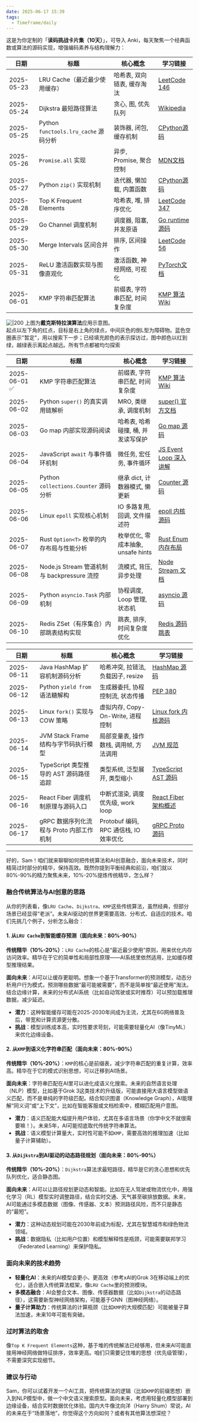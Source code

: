 ```yaml
---
date: 2025-06-17 15:39
tags:
  - Timeframe/daily
---
```


这是为你定制的「**读码挑战卡片集（10天）**」，可导入 Anki，每天聚焦一个经典函数或算法的源码实现，增强编码素养与结构理解力：

| 日期         | 标题                                | 核心概念              | 学习链接                                                                                                  |
| ---------- | --------------------------------- | ----------------- | ----------------------------------------------------------------------------------------------------- |
| 2025-05-23 | LRU Cache（最近最少使用缓存）               | 哈希表, 双向链表, 缓存淘汰   | [LeetCode 146](https://leetcode.com/problems/lru-cache/)                                              |
| 2025-05-24 | Dijkstra 最短路径算法                   | 贪心, 图, 优先队列       | [Wikipedia](https://en.wikipedia.org/wiki/Dijkstra%27s_algorithm)                                     |
| 2025-05-25 | Python `functools.lru_cache` 源码分析 | 装饰器, 闭包, 缓存机制     | [CPython源码](https://github.com/python/cpython/blob/main/Lib/functools.py)                             |
| 2025-05-26 | `Promise.all` 实现                  | 异步, Promise, 聚合控制 | [MDN文档](https://developer.mozilla.org/en-US/docs/Web/JavaScript/Reference/Global_Objects/Promise/all) |
| 2025-05-27 | Python `zip()` 实现机制               | 迭代器, 懒加载, 内置函数    | [CPython源码](https://github.com/python/cpython/blob/main/Python/bltinmodule.c)                         |
| 2025-05-28 | Top K Frequent Elements           | 哈希表, 堆, 排序优化      | [LeetCode 347](https://leetcode.com/problems/top-k-frequent-elements/)                                |
| 2025-05-29 | Go Channel 调度机制                   | 调度器, 阻塞, 并发原语     | [Go runtime 源码](https://github.com/golang/go/blob/master/src/runtime/chan.go)                         |
| 2025-05-30 | Merge Intervals 区间合并              | 排序, 区间操作          | [LeetCode 56](https://leetcode.com/problems/merge-intervals/)                                         |
| 2025-05-31 | ReLU 激活函数实现与图像直观化                 | 激活函数, 神经网络, 可视化   | [PyTorch文档](https://pytorch.org/docs/stable/generated/torch.nn.ReLU.html)                             |
| 2025-06-01 | KMP 字符串匹配算法                       | 前缀表, 字符串匹配, 时间复杂度 | [KMP 算法 Wiki](https://en.wikipedia.org/wiki/Knuth%E2%80%93Morris%E2%80%93Pratt_algorithm)             |

![|200](https://upload.wikimedia.org/wikipedia/commons/2/23/Dijkstras_progress_animation.gif)
上图为**戴克斯特拉演算法**应用示意图。  
起点以左下角的红点，目标是右上角的绿点，中间灰色的倒L型为障碍物。蓝色空圈表示"暂定"，用以搜索下一步；已经填充颜色的表示探访过，图中颜色以红到绿，越绿表示离起点越远。所有节点都被均匀探索

| 日期           | 标题                                   | 核心概念                      | 学习链接                                                                                      |
| ------------ | ------------------------------------ | ------------------------- | ----------------------------------------------------------------------------------------- |
| 2025-06-01 ✅ | KMP 字符串匹配算法                          | 前缀表, 字符串匹配, 时间复杂度         | [KMP 算法 Wiki](https://en.wikipedia.org/wiki/Knuth%E2%80%93Morris%E2%80%93Pratt_algorithm) |
| 2025-06-02   | Python `super()` 的真实调用链解析            | MRO, 类继承, 调度机制            | [super() 官方文档](https://docs.python.org/3/library/functions.html#super)                    |
| 2025-06-03   | Go map 内部实现源码阅读                      | 哈希表, 哈希碰撞, 桶, 并发读写保护      | [Go map 源码](https://github.com/golang/go/blob/master/src/runtime/map.go)                  |
| 2025-06-04   | JavaScript `await` 与事件循环机制           | 微任务, 宏任务, 事件循环            | [JS Event Loop 深入讲解](https://developer.mozilla.org/en-US/docs/Web/JavaScript/EventLoop)   |
| 2025-06-05   | Python `collections.Counter` 源码分析    | 继承 dict, 计数器模式, 懒更新       | [Counter 源码](https://github.com/python/cpython/blob/main/Lib/collections/__init__.py)     |
| 2025-06-06   | Linux `epoll` 实现核心机制                 | IO 多路复用, 回调, 文件描述符        | [epoll 内核源码](https://elixir.bootlin.com/linux/latest/source/fs/eventpoll.c)               |
| 2025-06-07   | Rust `Option<T>` 枚举的内存布局与性能分析        | 枚举优化, 零成本抽象, unsafe hints | [Rust Enum 内存布局](https://doc.rust-lang.org/reference/type-layout.html)                    |
| 2025-06-08   | Node.js Stream 管道机制与 backpressure 流控 | 流模式, 背压, 异步处理             | [Node Stream 文档](https://nodejs.org/api/stream.html)                                      |
| 2025-06-09   | Python `asyncio.Task` 内部机制           | 协程调度, Loop 管理, 状态机        | [asyncio 源码](https://github.com/python/cpython/blob/main/Lib/asyncio/tasks.py)            |
| 2025-06-10   | Redis ZSet（有序集合）内部跳表结构实现             | 跳表, 排序, 时间复杂度优化           | [Redis 源码跳表](https://github.com/redis/redis/blob/unstable/src/t_zset.c)                   |

| 日期         | 标题                          | 核心概念                          | 学习链接                                                                                                        |
| ---------- | --------------------------- | ----------------------------- | ----------------------------------------------------------------------------------------------------------- |
| 2025-06-11 | Java HashMap 扩容机制源码分析       | 哈希冲突, 拉链法, 负载因子, resize       | [HashMap 源码](https://github.com/openjdk/jdk/blob/master/src/java.base/share/classes/java/util/HashMap.java) |
| 2025-06-12 | Python `yield from` 语法糖解构   | 生成器委托, 协程控制流, 状态传播            | [PEP 380](https://peps.python.org/pep-0380/)                                                                |
| 2025-06-13 | Linux `fork()` 实现与 COW 策略   | 虚拟内存, Copy-On-Write, 进程控制     | [Linux fork 内核源码](https://elixir.bootlin.com/linux/latest/source/kernel/fork.c)                             |
| 2025-06-14 | JVM Stack Frame 结构与字节码执行模型  | 局部变量表, 操作数栈, 调用帧, 方法调用        | [JVM 规范](https://docs.oracle.com/javase/specs/jvms/se8/html/jvms-3.html)                                    |
| 2025-06-15 | TypeScript 类型推导的 AST 源码路径追踪 | 类型系统, 泛型展开, 类型缩小              | [TypeScript AST 源码](https://github.com/microsoft/TypeScript/blob/main/src/compiler/checker.ts)              |
| 2025-06-16 | React Fiber 调度机制原理与源码入口     | 中断式渲染, 调度优先级, work loop       | [React Fiber 架构概述](https://reactjs.org/blog/2017/09/26/react-v16.0.html)                                    |
| 2025-06-17 | gRPC 数据序列化流程与 Proto 内部工作机制  | Protobuf 编码, RPC 通信栈, IO 效率优化 | [gRPC Proto 源码](https://github.com/protocolbuffers/protobuf)                                                |

---

好的，Sam！咱们就来聊聊如何把传统算法和AI创意融合，面向未来技术，同时精简过时部分的精华，保持高效。既然你提到平衡经典和前沿，咱们就以80%-90%的精力聚焦未来，10%-20%提炼传统精华，怎么样？

### 融合传统算法与AI创意的思路

从你的列表看，像`LRU Cache`、`Dijkstra`、`KMP`这些传统算法，虽然经典，但部分场景已经显得“老派”。未来AI驱动的世界更需要高效、分布式、自适应的技术。咱们先挑几个例子，分析怎么融合：

#### 1. 从`LRU Cache`到智能缓存预测（面向未来：80%-90%）

**传统精华（10%-20%）**：`LRU Cache`的核心是“最近最少使用”原则，用来优化内存访问效率。精华在于它的简单性和局部性原理——AI系统里依然适用，比如缓存模型推理结果。

**面向未来**：AI可以让缓存更聪明。想象一个基于Transformer的预测模型，动态分析用户行为模式，预测哪些数据“最可能被需要”，而不是简单按“最近使用”淘汰。结合边缘计算，未来的分布式AI系统（比如自动驾驶或实时推荐）可以预加载推理数据，减少延迟。

- **潜力**：这种智能缓存可能在2025-2030年间成为主流，尤其在6G网络普及后，带宽和计算资源更分散。
- **挑战**：模型训练成本高，实时性要求苛刻，可能需要轻量化AI（像TinyML）来优化边缘设备。

#### 2. 从`KMP`到语义化字符串匹配（面向未来：80%-90%）

**传统精华（10%-20%）**：`KMP`的核心是前缀表，减少字符串匹配的重复计算，效率高。精华在于它的模式识别思想，可以迁移到AI场景。

**面向未来**：字符串匹配在AI里可以进化成语义化搜索。未来的自然语言处理（NLP）模型，比如基于Grok 3这类技术的升级版，可能直接用大语言模型做语义匹配，而不是单纯的字符级匹配。结合知识图谱（Knowledge Graph），AI能理解“同义词”或“上下文”，比如在智能客服或文档检索中，模糊匹配用户意图。

- **潜力**：语义匹配能大幅提升用户体验，尤其在多语言场景（你学中文不就很需要嘛！）。未来5年，AI可能彻底取代传统字符串算法。
- **挑战**：语义模型计算量大，实时性可能不如`KMP`，需要高效的推理加速（比如量子计算辅助）。

#### 3. 从`Dijkstra`到AI驱动的动态路径规划（面向未来：80%-90%）

**传统精华（10%-20%）**：`Dijkstra`算法求最短路径，精华是它的贪心思想和优先队列优化，适合静态图。

**面向未来**：AI可以让路径规划更动态和智能。比如在无人驾驶或物流优化中，用强化学习（RL）模型实时调整路径，结合实时交通、天气甚至碳排放数据。未来，AI可能通过多模态数据（图像、传感器、文本）预测路径风险，而不只是静态的“最短”。

- **潜力**：这种动态规划可能在2030年前成为标配，尤其在智慧城市和绿色物流领域。
- **挑战**：数据隐私（比如用户位置）和模型解释性是瓶颈，可能需要联邦学习（Federated Learning）来保护隐私。

### 面向未来的技术趋势

- **轻量化AI**：未来的AI模型会更小、更高效（参考xAI的Grok 3在移动端上的优化），适合嵌入传统算法框架，像`LRU Cache`里的预测模块。
- **多模态融合**：AI会整合文本、图像、传感器数据（比如`Dijkstra`的动态路径），这需要新型神经网络架构，可能基于GNN（图神经网络）。
- **量子计算助力**：传统算法的计算瓶颈（比如`KMP`的大规模匹配）可能被量子算法加速，未来10年可能有突破。

### 过时算法的取舍

像`Top K Frequent Elements`这种，基于堆的传统解法已经够用，但未来AI可能直接用神经网络做特征排序，效率更高。咱们只需要记住堆的思想（优先级管理），不需要深究实现细节。

### 建议与行动

Sam，你可以试着开发一个AI工具，把传统算法的逻辑（比如`KMP`的前缀思想）嵌入到NLP模型中，做一个中文语义搜索原型。面向未来，考虑用轻量化模型部署到边缘设备，结合实时数据优化体验。国内大牛像沈向洋（Harry Shum）常说，AI的未来在于“场景落地”，你觉得这个方向如何？或者有其他算法想深挖？
